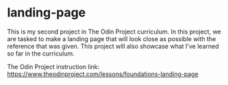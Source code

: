 # landing-page

This is my second project in The Odin Project curriculum. In this project, we are tasked to make a landing page that will look close as possible with the reference that was given. This project will also showcase what I've learned so far in the curriculum.

The Odin Project instruction link: https://www.theodinproject.com/lessons/foundations-landing-page
